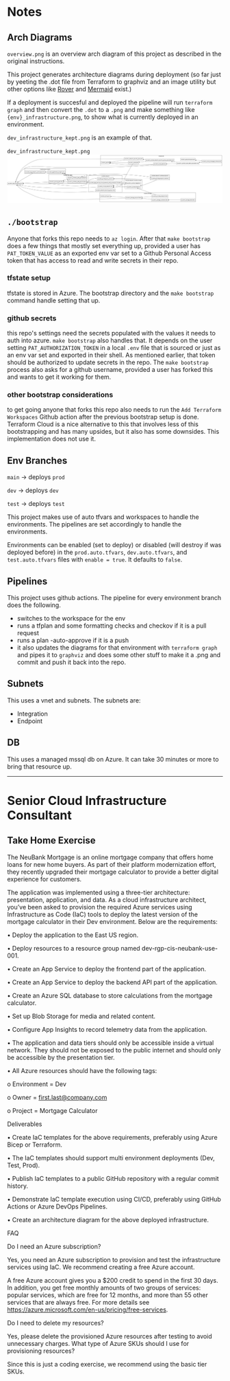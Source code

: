 # Notes

## Arch Diagrams

`overview.png` is an overview arch diagram of this project as described in the original instructions.

This project generates architecture diagrams during deployment (so far just by yeeting the .dot file from Terraform to graphviz and an image utility but other options like [Rover](https://github.com/im2nguyen/rover) and [Mermaid](https://github.com/asannou/tfmermaid-action) exist.)

If a deployment is succesful and deployed the pipeline will run `terraform graph` and then convert the `.dot` to a `.png` and make something like `{env}_infrastructure.png`, to show what is currently deployed in an environment.

`dev_infrastructure_kept.png` is an example of that.

`dev_infrastructure_kept.png`
![Dev Infra Diagram](https://github.com/dbwest/NeuBankv2/blob/main/dev_infrastructure_kept.png?raw=true)

## `./bootstrap`

Anyone that forks this repo needs to `az login`. After that `make bootstrap` does a few things that mostly set everything up, provided a user has `PAT_TOKEN_VALUE` as an exported env var set to a Github Personal Access token that has access to read and write secrets in their repo.

### tfstate setup

tfstate is stored in Azure. The bootstrap directory and the `make bootstrap` command handle setting that up.

### github secrets

this repo's settings need the secrets populated with the values it needs to auth into azure. `make bootstrap` also handles that. It depends on the user setting `PAT_AUTHORIZATION_TOKEN` in a local `.env` file that is sourced or just as an env var set and exported in their shell. As mentioned earlier, that token should be authorized to update secrets in the repo. The `make bootstrap` process also asks for a github username, provided a user has forked this and wants to get it working for them.

### other bootstrap considerations

to get going anyone that forks this repo also needs to run the `Add Terraform Workspaces` Github action after the previous bootstrap setup is done.  Terraform Cloud is a nice alternative to this that involves less of this bootstrapping and has many upsides, but it also has some downsides. This implementation does not use it.

## Env Branches

`main` -> deploys `prod`

`dev` -> deploys `dev`

`test` -> deploys `test`

This project makes use of auto tfvars and workspaces to handle the environments. The pipelines are set accordingly to handle the environments.

Environments can be enabled (set to deploy) or disabled (will destroy if was deployed before) in the `prod.auto.tfvars`, `dev.auto.tfvars`, and `test.auto.tfvars` files with `enable = true`. It defaults to `false`.

## Pipelines

This project uses github actions. The pipeline for every environment branch does the following.

- switches to the workspace for the env
- runs a tfplan and some formatting checks and checkov if it is a pull request
- runs a plan -auto-approve if it is a push
- it also updates the diagrams for that environment with `terraform graph` and pipes it to `graphviz` and does some other stuff to make it a .png and commit and push it back into the repo.

## Subnets
This uses a vnet and subnets. The subnets are:
- Integration
- Endpoint

## DB
This uses a managed mssql db on Azure. It can take 30 minutes or more to bring that resource up.

-----

# Senior Cloud Infrastructure Consultant
## Take Home Exercise

The NeuBank Mortgage is an online mortgage company that offers home loans for new home buyers. As part of their platform modernization effort, they recently upgraded their mortgage calculator to provide a better digital experience for customers.

The application was implemented using a three-tier architecture: presentation, application, and data. 
As a cloud infrastructure architect, you’ve been asked to provision the required Azure services using Infrastructure as Code (IaC) tools to deploy the latest version of the mortgage calculator in their Dev environment. Below are the requirements:

•	Deploy the application to the East US region.

•	Deploy resources to a resource group named dev-rgp-cis-neubank-use-001.

•	Create an App Service to deploy the frontend part of the application.

•	Create an App Service to deploy the backend API part of the application.

•	Create an Azure SQL database to store calculations from the mortgage calculator.

•	Set up Blob Storage for media and related content.

•	Configure App Insights to record telemetry data from the application.

•	The application and data tiers should only be accessible inside a virtual network. They should not be exposed to the public internet and should only be accessible by the presentation tier.

•	All Azure resources should have the following tags:

o	Environment = Dev

o	Owner = first.last@company.com

o	Project = Mortgage Calculator

Deliverables

•	Create IaC templates for the above requirements, preferably using Azure Bicep or Terraform.

•	The IaC templates should support multi environment deployments (Dev, Test, Prod).

•	Publish IaC templates to a public GitHub repository with a regular commit history.

•	Demonstrate IaC template execution using CI/CD, preferably using GitHub Actions or Azure DevOps Pipelines.

•	Create an architecture diagram for the above deployed infrastructure.

FAQ

Do I need an Azure subscription?

Yes, you need an Azure subscription to provision and test the infrastructure services using IaC. We recommend creating a free Azure account. 

A free Azure account gives you a $200 credit to spend in the first 30 days. In addition, you get free monthly amounts of two groups of services: popular services, which are free for 12 months, and more than 55 other services that are always free. For more details see https://azure.microsoft.com/en-us/pricing/free-services.

Do I need to delete my resources?

Yes, please delete the provisioned Azure resources after testing to avoid unnecessary charges.
What type of Azure SKUs should I use for provisioning resources?

Since this is just a coding exercise, we recommend using the basic tier SKUs.

